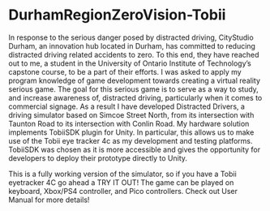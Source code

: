# DurhamRegionZeroVision-Tobii
In response to the serious danger posed by distracted driving, CityStudio Durham, an innovation hub located in Durham, has committed to reducing distracted driving related accidents to zero. To this end, they have reached out to me, a student in the University of Ontario Institute of Technology’s capstone course, to be a part of their efforts. I was asked to apply my program knowledge of game development towards creating a virtual reality serious game. The goal for this serious game is to serve as a way to study, and increase awareness of, distracted driving, particularly when it comes to commercial signage. As a result I have developed Distracted Drivers, a driving simulator based on Simcoe Street North, from its intersection with Taunton Road to its intersection with Conlin Road. My hardware solution implements TobiiSDK plugin for Unity. In particular, this allows us to make use of the Tobii eye tracker 4c as my development and testing platforms. TobiiSDK was chosen as it is more accessible and gives the opportunity for developers to deploy their prototype directly to Unity.

This is a fully working version of the simulator, so if you have a Tobii eyetracker 4C go ahead a TRY IT OUT! The game can be played on keyboard, Xbox/PS4 controller, and Pico controllers. Check out User Manual for more details!

